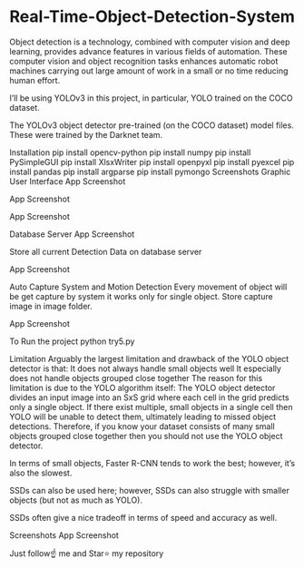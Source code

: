 # Real-Time-Object-Detection-System
Object detection is a technology, combined with computer vision and deep learning, provides advance features in various fields of automation. These computer vision and object recognition tasks enhances automatic robot machines carrying out large amount of work in a small or no time reducing human effort.

I’ll be using YOLOv3 in this project, in particular, YOLO trained on the COCO dataset.

The YOLOv3 object detector pre-trained (on the COCO dataset) model files. These were trained by the Darknet team.

Installation
    pip install opencv-python
    pip install numpy
    pip install PySimpleGUI
    pip install XlsxWriter
    pip install openpyxl
    pip install pyexcel
    pip install pandas
    pip install argparse
    pip install pymongo
Screenshots
Graphic User Interface
App Screenshot

App Screenshot

App Screenshot

Database Server
App Screenshot

Store all current Detection Data on database server

App Screenshot

Auto Capture System and Motion Detection
Every movement of object will be get capture by system it works only for single object. Store capture image in image folder.

App Screenshot

To Run the project
python try5.py

Limitation
Arguably the largest limitation and drawback of the YOLO object detector is that:
It does not always handle small objects well It especially does not handle objects grouped close together The reason for this limitation is due to the YOLO algorithm itself: The YOLO object detector divides an input image into an SxS grid where each cell in the grid predicts only a single object. If there exist multiple, small objects in a single cell then YOLO will be unable to detect them, ultimately leading to missed object detections. Therefore, if you know your dataset consists of many small objects grouped close together then you should not use the YOLO object detector.

In terms of small objects, Faster R-CNN tends to work the best; however, it’s also the slowest.

SSDs can also be used here; however, SSDs can also struggle with smaller objects (but not as much as YOLO).

SSDs often give a nice tradeoff in terms of speed and accuracy as well.

Screenshots
App Screenshot

Just follow☝️ me and Star⭐ my repository
